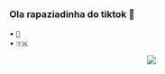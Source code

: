 ### Ola rapaziadinha do tiktok 👋

• `🧸`<br>
• `🇹🇷`

<div align="center">
 <a href="https://youtube.com/c/ItsMadrugaModz" target="_blank"><img src="https://img.shields.io/badge/YouTube-FF0000?s"></a>
</div>
